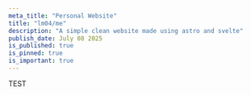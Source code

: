 ```yaml
---
meta_title: "Personal Website"
title: "lm04/me"
description: "A simple clean website made using astro and svelte"
publish_date: July 08 2025
is_published: true
is_pinned: true
is_important: true
---
```


TEST